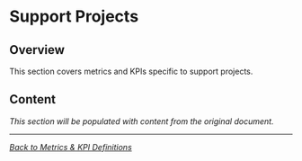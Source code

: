 # Support Projects

## Overview

This section covers metrics and KPIs specific to support projects.

## Content

*This section will be populated with content from the original document.*

---

*[Back to Metrics & KPI Definitions](index.md)*
